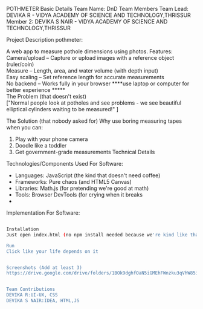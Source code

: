 POTHMETER
Basic Details
Team Name: DnD
Team Members
Team Lead: DEVIKA R - VIDYA ACADEMY OF SCIENCE AND TECHNOLOGY,THRISSUR
Member 2: DEVIKA S NAIR - VIDYA ACADEMY OF SCIENCE AND TECHNOLOGY,THRISSUR

Project Description
pothmeter:  

A web app to measure pothole dimensions using photos. Features:  
Camera/upload – Capture or upload images with a reference object (ruler/coin)  
Measure – Length, area, and water volume (with depth input)  
Easy scaling – Set reference length for accurate measurements  
No backend – Works fully in your browser                                               ****use laptop or computer for better experience *****                                                                               
The Problem (that doesn't exist)   
["Normal people look at potholes and see problems - we see beautiful elliptical cylinders waiting to be measured!" ]

The Solution (that nobody asked for)
Why use boring measuring tapes when you can:  
1. Play with your phone camera  
2. Doodle like a toddler  
3. Get government-grade measurements
Technical Details



Technologies/Components Used
For Software:
- Languages: JavaScript (the kind that doesn't need coffee)  
- Frameworks: Pure chaos (and HTML5 Canvas)  
- Libraries: Math.js (for pretending we're good at math)  
- Tools: Browser DevTools (for crying when it breaks
- 
Implementation
For Software:
```bash

Installation
Just open index.html (no npm install needed because we're kind like that)

Run
Click like your life depends on it


Screenshots (Add at least 3)
https://drive.google.com/drive/folders/1BOk9dghfOaN5iGMEhFWnzku3qVhW85iN?usp=sharing


Team Contributions
DEVIKA R:UI-UX, CSS
DEVIKA S NAIR:IDEA, HTML,JS

